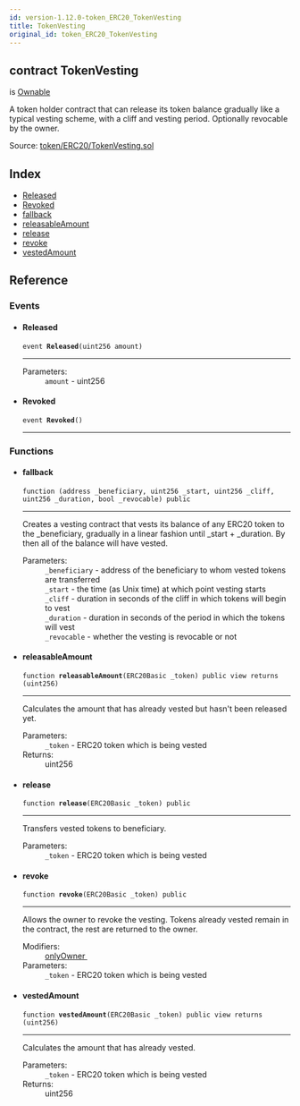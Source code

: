 ```yaml
---
id: version-1.12.0-token_ERC20_TokenVesting
title: TokenVesting
original_id: token_ERC20_TokenVesting
---
```


<div class="contract-doc"><div class="contract"><h2 class="contract-header"><span class="contract-kind">contract</span> TokenVesting</h2><p class="base-contracts"><span>is</span> <a href="ownership_Ownable.html">Ownable</a></p><p class="description">A token holder contract that can release its token balance gradually like a typical vesting scheme, with a cliff and vesting period. Optionally revocable by the owner.</p><div class="source">Source: <a href="https://github.com/OpenZeppelin/zeppelin-solidity/blob/v1.12.0/contracts/token/ERC20/TokenVesting.sol" target="_blank">token/ERC20/TokenVesting.sol</a></div></div><div class="index"><h2>Index</h2><ul><li><a href="token_ERC20_TokenVesting.html#Released">Released</a></li><li><a href="token_ERC20_TokenVesting.html#Revoked">Revoked</a></li><li><a href="token_ERC20_TokenVesting.html#">fallback</a></li><li><a href="token_ERC20_TokenVesting.html#releasableAmount">releasableAmount</a></li><li><a href="token_ERC20_TokenVesting.html#release">release</a></li><li><a href="token_ERC20_TokenVesting.html#revoke">revoke</a></li><li><a href="token_ERC20_TokenVesting.html#vestedAmount">vestedAmount</a></li></ul></div><div class="reference"><h2>Reference</h2><div class="events"><h3>Events</h3><ul><li><div class="item event"><span id="Released" class="anchor-marker"></span><h4 class="name">Released</h4><div class="body"><code class="signature">event <strong>Released</strong><span>(uint256 amount) </span></code><hr/><dl><dt><span class="label-parameters">Parameters:</span></dt><dd><div><code>amount</code> - uint256</div></dd></dl></div></div></li><li><div class="item event"><span id="Revoked" class="anchor-marker"></span><h4 class="name">Revoked</h4><div class="body"><code class="signature">event <strong>Revoked</strong><span>() </span></code><hr/></div></div></li></ul></div><div class="functions"><h3>Functions</h3><ul><li><div class="item function"><span id="fallback" class="anchor-marker"></span><h4 class="name">fallback</h4><div class="body"><code class="signature">function <strong></strong><span>(address _beneficiary, uint256 _start, uint256 _cliff, uint256 _duration, bool _revocable) </span><span>public </span></code><hr/><div class="description"><p>Creates a vesting contract that vests its balance of any ERC20 token to the _beneficiary, gradually in a linear fashion until _start + _duration. By then all of the balance will have vested.</p></div><dl><dt><span class="label-parameters">Parameters:</span></dt><dd><div><code>_beneficiary</code> - address of the beneficiary to whom vested tokens are transferred</div><div><code>_start</code> - the time (as Unix time) at which point vesting starts</div><div><code>_cliff</code> - duration in seconds of the cliff in which tokens will begin to vest</div><div><code>_duration</code> - duration in seconds of the period in which the tokens will vest</div><div><code>_revocable</code> - whether the vesting is revocable or not</div></dd></dl></div></div></li><li><div class="item function"><span id="releasableAmount" class="anchor-marker"></span><h4 class="name">releasableAmount</h4><div class="body"><code class="signature">function <strong>releasableAmount</strong><span>(ERC20Basic _token) </span><span>public </span><span>view </span><span>returns  (uint256) </span></code><hr/><div class="description"><p>Calculates the amount that has already vested but hasn&#x27;t been released yet.</p></div><dl><dt><span class="label-parameters">Parameters:</span></dt><dd><div><code>_token</code> - ERC20 token which is being vested</div></dd><dt><span class="label-return">Returns:</span></dt><dd>uint256</dd></dl></div></div></li><li><div class="item function"><span id="release" class="anchor-marker"></span><h4 class="name">release</h4><div class="body"><code class="signature">function <strong>release</strong><span>(ERC20Basic _token) </span><span>public </span></code><hr/><div class="description"><p>Transfers vested tokens to beneficiary.</p></div><dl><dt><span class="label-parameters">Parameters:</span></dt><dd><div><code>_token</code> - ERC20 token which is being vested</div></dd></dl></div></div></li><li><div class="item function"><span id="revoke" class="anchor-marker"></span><h4 class="name">revoke</h4><div class="body"><code class="signature">function <strong>revoke</strong><span>(ERC20Basic _token) </span><span>public </span></code><hr/><div class="description"><p>Allows the owner to revoke the vesting. Tokens already vested remain in the contract, the rest are returned to the owner.</p></div><dl><dt><span class="label-modifiers">Modifiers:</span></dt><dd><a href="ownership_Ownable.html#onlyOwner">onlyOwner </a></dd><dt><span class="label-parameters">Parameters:</span></dt><dd><div><code>_token</code> - ERC20 token which is being vested</div></dd></dl></div></div></li><li><div class="item function"><span id="vestedAmount" class="anchor-marker"></span><h4 class="name">vestedAmount</h4><div class="body"><code class="signature">function <strong>vestedAmount</strong><span>(ERC20Basic _token) </span><span>public </span><span>view </span><span>returns  (uint256) </span></code><hr/><div class="description"><p>Calculates the amount that has already vested.</p></div><dl><dt><span class="label-parameters">Parameters:</span></dt><dd><div><code>_token</code> - ERC20 token which is being vested</div></dd><dt><span class="label-return">Returns:</span></dt><dd>uint256</dd></dl></div></div></li></ul></div></div></div>
